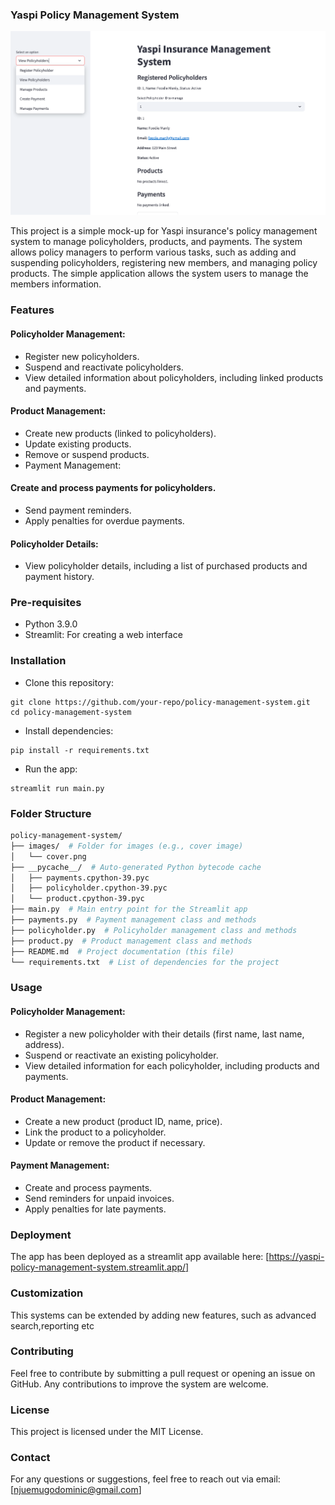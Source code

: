 ### Yaspi Policy Management System

![YASPI](./images/cover.png)

This project is a simple mock-up for Yaspi insurance's policy management system to manage policyholders, products, and payments. The system allows policy managers to perform various tasks, such as adding and suspending policyholders, registering new members, and managing policy products. The simple application allows the system users to manage the members information. 

### Features

#### Policyholder Management:
* Register new policyholders.
* Suspend and reactivate policyholders.
* View detailed information about policyholders, including linked products and payments.

#### Product Management:

* Create new products (linked to policyholders).
* Update existing products.
* Remove or suspend products.
* Payment Management:

#### Create and process payments for policyholders.
* Send payment reminders.
* Apply penalties for overdue payments.

#### Policyholder Details:
* View policyholder details, including a list of purchased products and payment history.

### Pre-requisites
* Python 3.9.0
* Streamlit: For creating a web interface

### Installation
* Clone this repository:
```console
git clone https://github.com/your-repo/policy-management-system.git
cd policy-management-system
```
* Install dependencies:
```console
pip install -r requirements.txt
```
* Run the app:
```console
streamlit run main.py
```
### Folder Structure
```bash
policy-management-system/
├── images/  # Folder for images (e.g., cover image)
│   └── cover.png
├── __pycache__/  # Auto-generated Python bytecode cache
│   ├── payments.cpython-39.pyc
│   ├── policyholder.cpython-39.pyc
│   └── product.cpython-39.pyc
├── main.py  # Main entry point for the Streamlit app
├── payments.py  # Payment management class and methods
├── policyholder.py  # Policyholder management class and methods
├── product.py  # Product management class and methods
├── README.md  # Project documentation (this file)
└── requirements.txt  # List of dependencies for the project
```

### Usage

#### Policyholder Management:

* Register a new policyholder with their details (first name, last name, address).
* Suspend or reactivate an existing policyholder.
* View detailed information for each policyholder, including products and payments.

#### Product Management:

* Create a new product (product ID, name, price).
* Link the product to a policyholder.
* Update or remove the product if necessary.

#### Payment Management:
* Create and process payments.
* Send reminders for unpaid invoices.
* Apply penalties for late payments.

### Deployment
The app has been deployed as a streamlit app available here: [https://yaspi-policy-management-system.streamlit.app/]

### Customization
This systems can be extended by adding new features, such as advanced search,reporting etc

### Contributing
Feel free to contribute by submitting a pull request or opening an issue on GitHub. Any contributions to improve the system are welcome.

### License
This project is licensed under the MIT License.

### Contact
For any questions or suggestions, feel free to reach out via email: [njuemugodominic@gmail.com]